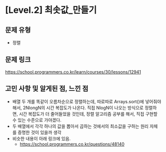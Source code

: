 # [Level.2] 최솟값_만들기

## 문제 유형
- 정렬

## 문제 링크
https://school.programmers.co.kr/learn/courses/30/lessons/12941

## 고민 사항 및 알게된 점, 느낀 점
- 배열 두 개를 똑같이 오름차순으로 정렬하는데, 따로따로 Arrays.sort()에 넣어줘야해서, 2NlongN의 시간 복잡도가 나온다. 직접 NlogN이 나오는 방식으로 정렬하면, 시간 복잡도가 더 줄어들었을 것인데, 정렬 알고리즘 공부를 해서, 직접 구현할 수 있는 수준으로 가야겠다.
- 두 배열에서 각각 하나의 값을 뽑아서 곱하는 것에서의 최소값을 구하는 원리 자체를 증명한 것이 있을까 생각
- 비슷한 내용이 아래 링크에 있음.
  - https://school.programmers.co.kr/questions/48140
